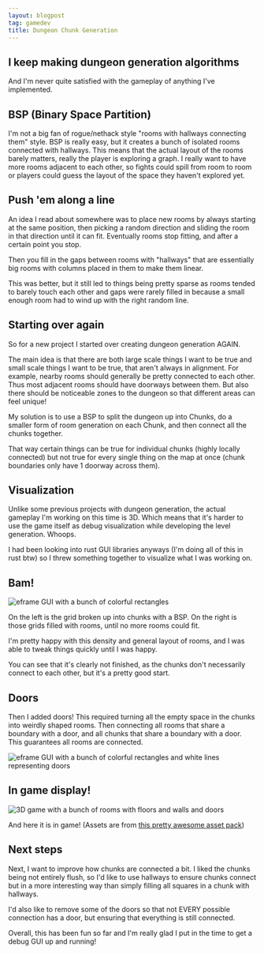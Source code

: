 ```yaml
---
layout: blogpost
tag: gamedev
title: Dungeon Chunk Generation
---
```


## I keep making dungeon generation algorithms

And I'm never quite satisfied with the gameplay of anything I've implemented.

<!--more-->

## BSP (Binary Space Partition)

I'm not a big fan of rogue/nethack style "rooms with hallways connecting them" style.
BSP is really easy, but it creates a bunch of isolated rooms connected with hallways.
This means that the actual layout of the rooms barely matters, really the player is exploring a graph.
I really want to have more rooms adjacent to each other, so fights could spill from room to room or players could guess the layout of the space they haven't explored yet.

## Push 'em along a line

An idea I read about somewhere was to place new rooms by always starting at the same position, then picking a random direction and sliding the room in that direction until it can fit.
Eventually rooms stop fitting, and after a certain point you stop.

Then you fill in the gaps between rooms with "hallways" that are essentially big rooms with columns placed in them to make them linear.

This was better, but it still led to things being pretty sparse as rooms tended to barely touch each other and gaps were rarely filled in because a small enough room had to wind up with the right random line.

## Starting over again

So for a new project I started over creating dungeon generation AGAIN.

The main idea is that there are both large scale things I want to be true and small scale things I want to be true, that aren't always in alignment.
For example, nearby rooms should generally be pretty connected to each other.
Thus most adjacent rooms should have doorways between them.
But also there should be noticeable zones to the dungeon so that different areas can feel unique!

My solution is to use a BSP to split the dungeon up into Chunks, do a smaller form of room generation on each Chunk, and then connect all the chunks together.

That way certain things can be true for individual chunks (highly locally connected) but not true for every single thing on the map at once (chunk boundaries only have 1 doorway across them).

## Visualization

Unlike some previous projects with dungeon generation, the actual gameplay I'm working on this time is 3D.
Which means that it's harder to use the game itself as debug visualization while developing the level generation. Whoops.

I had been looking into rust GUI libraries anyways (I'm doing all of this in rust btw) so I threw something together to visualize what I was working on.

## Bam!

<div class="image-container">
<img class="wideimage" src="/assets/images/level_gen/rooms_without_doors_gui.png" alt="eframe GUI with a bunch of colorful rectangles">
</div>

On the left is the grid broken up into chunks with a BSP.
On the right is those grids filled with rooms, until no more rooms could fit.

I'm pretty happy with this density and general layout of rooms, and I was able to tweak things quickly until I was happy.

You can see that it's clearly not finished, as the chunks don't necessarily connect to each other, but it's a pretty good start.

## Doors

Then I added doors! This required turning all the empty space in the chunks into weirdly shaped rooms.
Then connecting all rooms that share a boundary with a door, and all chunks that share a boundary with a door.
This guarantees all rooms are connected.

<div class="image-container">
<img class="wideimage" src="/assets/images/level_gen/rooms_with_doors_gui.jpg" alt="eframe GUI with a bunch of colorful rectangles and white lines representing doors">
</div>

## In game display!

<div class="image-container">
<img class="wideimage" src="/assets/images/level_gen/generated_rooms_with_doors.jpg" alt="3D game with a bunch of rooms with floors and walls and doors">
</div>

And here it is in game! (Assets are from <a href="https://kaylousberg.itch.io/kaykit-dungeon-remastered">this pretty awesome asset pack</a>)

## Next steps

Next, I want to improve how chunks are connected a bit.
I liked the chunks being not entirely flush, so I'd like to use hallways to ensure chunks connect but in a more interesting way than simply filling all squares in a chunk with hallways.

I'd also like to remove some of the doors so that not EVERY possible connection has a door, but ensuring that everything is still connected.

Overall, this has been fun so far and I'm really glad I put in the time to get a debug GUI up and running!
